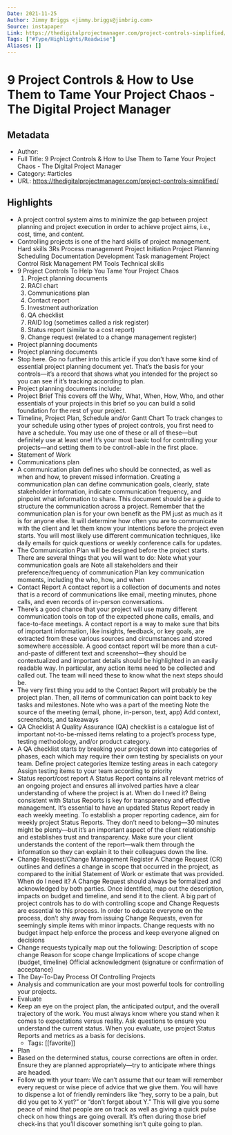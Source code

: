 ```yaml
---
Date: 2021-11-25
Author: Jimmy Briggs <jimmy.briggs@jimbrig.com>
Source: instapaper
Link: https://thedigitalprojectmanager.com/project-controls-simplified/
Tags: ["#Type/Highlights/Readwise"]
Aliases: []
---
```

# 9 Project Controls & How to Use Them to Tame Your Project Chaos - The Digital Project Manager

## Metadata
- Author: 
- Full Title: 9 Project Controls & How to Use Them to Tame Your Project Chaos - The Digital Project Manager
- Category: #articles
- URL: https://thedigitalprojectmanager.com/project-controls-simplified/

## Highlights
- A project control system aims to minimize the gap between project planning and project execution in order to achieve project aims, i.e., cost, time, and content.
- Controlling projects is one of the hard skills of project management.
  Hard skills
  3Rs
  Process management
  Project Initiation
  Project Planning
  Scheduling
  Documentation Development
  Task management
  Project Control
  Risk Management
  PM Tools
  Technical skills
- 9 Project Controls To Help You Tame Your Project Chaos
  1. Project planning documents
  2. RACI chart
  3. Communications plan
  4. Contact report
  5. Investment authorization
  6. QA checklist
  7. RAID log (sometimes called a risk register)
  8. Status report (similar to a cost report)
  9. Change request (related to a change management register)
- Project planning documents
- Project planning documents
- Stop here. Go no further into this article if you don’t have some kind of essential project planning document yet. That’s the basis for your controls—it’s a record that shows what you intended for the project so you can see if it’s tracking according to plan.
- Project planning documents include:
- Project Brief
  This covers off the Why, What, When, How, Who, and other essentials of your projects in this brief so you can build a solid foundation for the rest of your project.
- Timeline, Project Plan, Schedule and/or Gantt Chart
  To track changes to your schedule using other types of project controls, you first need to have a schedule.
  You may use one of these or all of these—but definitely use at least one! It’s your most basic tool for controlling your projects—and setting them to be controll-able in the first place.
- Statement of Work
- Communications plan
- A communication plan defines who should be connected, as well as when and how, to prevent missed information. Creating a communication plan can define communication goals, clearly, state stakeholder information, indicate communication frequency, and pinpoint what information to share. This document should be a guide to structure the communication across a project.
  Remember that the communication plan is for your own benefit as the PM just as much as it is for anyone else. It will determine how often you are to communicate with the client and let them know your intentions before the project even starts. You will most likely use different communication techniques, like daily emails for quick questions or weekly conference calls for updates.
- The Communication Plan will be designed before the project starts. There are several things that you will want to do:
  Note what your communication goals are
  Note all stakeholders and their preference/frequency of communication
  Plan key communication moments, including the who, how, and when
- Contact Report
  A contact report is a collection of documents and notes that is a record of communications like email, meeting minutes, phone calls, and even records of in-person conversations.
- There’s a good chance that your project will use many different communication tools on top of the expected phone calls, emails, and face-to-face meetings. A contact report is a way to make sure that bits of important information, like insights, feedback, or key goals, are extracted from these various sources and circumstances and stored somewhere accessible.
  A good contact report will be more than a cut-and-paste of different text and screenshot—they should be contextualized and important details should be highlighted in an easily readable way. In particular, any action items need to be collected and called out. The team will need these to know what the next steps should be.
- The very first thing you add to the Contact Report will probably be the project plan. Then, all items of communication can point back to key tasks and milestones.
  Note who was a part of the meeting
  Note the source of the meeting (email, phone, in-person, text, app)
  Add context, screenshots, and takeaways
- QA Checklist
  A Quality Assurance (QA) checklist is a catalogue list of important not-to-be-missed items relating to a project’s process type, testing methodology, and/or product category.
- A QA checklist starts by breaking your project down into categories of phases, each which may require their own testing by specialists on your team.
  Define project categories
  Itemize testing areas in each category
  Assign testing items to your team according to priority
- Status report/cost report
  A Status Report contains all relevant metrics of an ongoing project and ensures all involved parties have a clear understanding of where the project is at.
  When do I need it?
  Being consistent with Status Reports is key for transparency and effective management. It’s essential to have an updated Status Report ready in each weekly meeting.
  To establish a proper reporting cadence, aim for weekly project Status Reports. They don’t need to belong—30 minutes might be plenty—but it’s an important aspect of the client relationship and establishes trust and transparency. Make sure your client understands the content of the report—walk them through the information so they can explain it to their colleagues down the line.
- Change Request/Change Management Register
  A Change Request (CR) outlines and defines a change in scope that occurred in the project, as compared to the initial Statement of Work or estimate that was provided.
  When do I need it?
  A Change Request should always be formalized and acknowledged by both parties. Once identified, map out the description, impacts on budget and timeline, and send it to the client.
  A big part of project controls has to do with controlling scope and Change Requests are essential to this process. In order to educate everyone on the process, don’t shy away from issuing Change Requests, even for seemingly simple items with minor impacts. Change requests with no budget impact help enforce the process and keep everyone aligned on decisions
- Change requests typically map out the following:
  Description of scope change
  Reason for scope change
  Implications of scope change (budget, timeline)
  Official acknowledgment (signature or confirmation of acceptance)
- The Day-To-Day Process Of Controlling Projects
- Analysis and communication are your most powerful tools for controlling your projects.
- Evaluate
- Keep an eye on the project plan, the anticipated output, and the overall trajectory of the work. You must always know where you stand when it comes to expectations versus reality. Ask questions to ensure you understand the current status. When you evaluate, use project Status Reports and metrics as a basis for decisions.
    - Tags: [[favorite]] 
- Plan
- Based on the determined status, course corrections are often in order. Ensure they are planned appropriately—try to anticipate where things are headed.
- Follow up with your team:
  We can’t assume that our team will remember every request or wise piece of advice that we give them. You will have to dispense a lot of friendly reminders like “hey, sorry to be a pain, but did you get to X yet?” or “don’t forget about Y.” This will give you some peace of mind that people are on track as well as giving a quick pulse check on how things are going overall. It’s often during those brief check-ins that you’ll discover something isn’t quite going to plan.
